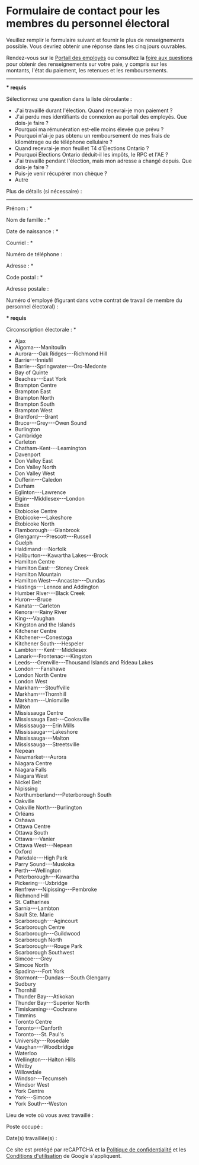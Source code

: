 ﻿# Formulaire de contact pour les membres du personnel électoral

Veuillez remplir le formulaire suivant et fournir le plus de renseignements possible. Vous devriez obtenir une réponse dans les cinq jours ouvrables.

Rendez-vous sur le [Portail des employés](https://employee.elections.on.ca/fr/login "Opens in a new tab") ou consultez la [foire aux questions](https://www.elections.on.ca/fr/about-us/employment-centre/election-official-employment-centre/election-official-faqs.html "Opens in a new tab") pour obtenir des renseignements sur votre paie, y compris sur les montants, l'état du paiement, les retenues et les remboursements.

---

**\* requis**

Sélectionnez une question dans la liste déroulante :

- J'ai travaillé durant l'élection. Quand recevrai-je mon paiement ?
- J'ai perdu mes identifiants de connexion au portail des employés. Que dois-je faire ?
- Pourquoi ma rémunération est-elle moins élevée que prévu ?
- Pourquoi n'ai-je pas obtenu un remboursement de mes frais de kilométrage ou de téléphone cellulaire ?
- Quand recevrai-je mon feuillet T4 d'Élections Ontario ?
- Pourquoi Élections Ontario déduit-il les impôts, le RPC et l'AE ?
- J'ai travaillé pendant l'élection, mais mon adresse a changé depuis. Que dois-je faire ?
- Puis-je venir récupérer mon chèque ?
- Autre

Plus de détails (si nécessaire) :

---

Prénom : \*

Nom de famille : \*

Date de naissance : \*

Courriel : \*

Numéro de téléphone :

Adresse : \*

Code postal : \*

Adresse postale :

Numéro d'employé (figurant dans votre contrat de travail de membre du personnel électoral) :

**\* requis**

Circonscription électorale : \*
- Ajax
- Algoma---Manitoulin
- Aurora---Oak Ridges---Richmond Hill
- Barrie---Innisfil
- Barrie---Springwater---Oro-Medonte
- Bay of Quinte
- Beaches---East York
- Brampton Centre
- Brampton East
- Brampton North
- Brampton South
- Brampton West
- Brantford---Brant
- Bruce---Grey---Owen Sound
- Burlington
- Cambridge
- Carleton
- Chatham-Kent---Leamington
- Davenport
- Don Valley East
- Don Valley North
- Don Valley West
- Dufferin---Caledon
- Durham
- Eglinton---Lawrence
- Elgin---Middlesex---London
- Essex
- Etobicoke Centre
- Etobicoke---Lakeshore
- Etobicoke North
- Flamborough---Glanbrook
- Glengarry---Prescott---Russell
- Guelph
- Haldimand---Norfolk
- Haliburton---Kawartha Lakes---Brock
- Hamilton Centre
- Hamilton East---Stoney Creek
- Hamilton Mountain
- Hamilton West---Ancaster---Dundas
- Hastings---Lennox and Addington
- Humber River---Black Creek
- Huron---Bruce
- Kanata---Carleton
- Kenora---Rainy River
- King---Vaughan
- Kingston and the Islands
- Kitchener Centre
- Kitchener---Conestoga
- Kitchener South---Hespeler
- Lambton---Kent---Middlesex
- Lanark---Frontenac---Kingston
- Leeds---Grenville---Thousand Islands and Rideau Lakes
- London---Fanshawe
- London North Centre
- London West
- Markham---Stouffville
- Markham---Thornhill
- Markham---Unionville
- Milton
- Mississauga Centre
- Mississauga East---Cooksville
- Mississauga---Erin Mills
- Mississauga---Lakeshore
- Mississauga---Malton
- Mississauga---Streetsville
- Nepean
- Newmarket---Aurora
- Niagara Centre
- Niagara Falls
- Niagara West
- Nickel Belt
- Nipissing
- Northumberland---Peterborough South
- Oakville
- Oakville North---Burlington
- Orléans
- Oshawa
- Ottawa Centre
- Ottawa South
- Ottawa---Vanier
- Ottawa West---Nepean
- Oxford
- Parkdale---High Park
- Parry Sound---Muskoka
- Perth---Wellington
- Peterborough---Kawartha
- Pickering---Uxbridge
- Renfrew---Nipissing---Pembroke
- Richmond Hill
- St. Catharines
- Sarnia---Lambton
- Sault Ste. Marie
- Scarborough---Agincourt
- Scarborough Centre
- Scarborough---Guildwood
- Scarborough North
- Scarborough---Rouge Park
- Scarborough Southwest
- Simcoe---Grey
- Simcoe North
- Spadina---Fort York
- Stormont---Dundas---South Glengarry
- Sudbury
- Thornhill
- Thunder Bay---Atikokan
- Thunder Bay---Superior North
- Timiskaming---Cochrane
- Timmins
- Toronto Centre
- Toronto---Danforth
- Toronto---St. Paul's
- University---Rosedale
- Vaughan---Woodbridge
- Waterloo
- Wellington---Halton Hills
- Whitby
- Willowdale
- Windsor---Tecumseh
- Windsor West
- York Centre
- York---Simcoe
- York South---Weston

Lieu de vote où vous avez travaillé :

Poste occupé :

Date(s) travaillée(s) :

Ce site est protégé par reCAPTCHA et la [Politique de confidentialité](https://policies.google.com/privacy?hl=fr) et les [Conditions d'utilisation](https://policies.google.com/terms?hl=fr) de Google s'appliquent.
